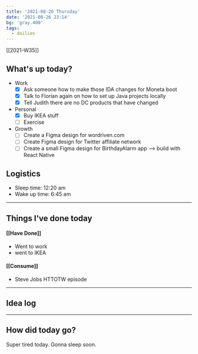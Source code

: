 ```yaml
---
title: '2021-08-26 Thursday'
date: '2021-08-26 23:14'
bg: 'gray.400' 
tags:
  - dailies
---
```


[[2021-W35]]
## What's up today?
- Work
	- [x] Ask someone how to make those IDA changes for Moneta boot
	- [x] Talk to Florian again on how to set up Java projects locally
	- [x] Tell Judith there are no DC products that have changed
- Personal
	- [x] Buy IKEA stuff
	- [ ] Exercise
- Growth
	- [ ] Create a Figma design for wordriven.com
	- [ ] Create  Figma design for Twitter affiliate network
	- [ ] Create a small Figma design for BirthdayAlarm app --> build with React Native

## Logistics
- Sleep time: 12:20 am
- Wake up time: 6:45 am

___________________________
## Things I've done today

#### [[Have Done]]
- Went to work
- went to IKEA

#### [[Consume]]
- Steve Jobs HTTOTW episode

___________________________

## Idea log

___________________________
## How did today go?
Super tired today. Gonna sleep soon.